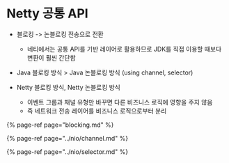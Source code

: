 # Netty 공통 API

* 블로킹 -&gt; 논블로킹 전송으로 전환
  * 네티에서는 공통 API를 기반 레이어로 활용하므로 JDK를 직접 이용할 때보다 변환이 훨씬 간단함



* Java 블로킹 방식 &gt; Java 논블로킹 방식 \(using channel, selector\)
* Netty 블로킹 방식, Netty 논블로킹 방식
  * 이벤트 그룹과 채널 유형만 바꾸면 다른 비즈니스 로직에 영향을 주지 않음
  * 즉 네트워크 전송 레이어를 비즈니스 로직으로부터 분리

{% page-ref page="blocking.md" %}

{% page-ref page="../nio/channel.md" %}

{% page-ref page="../nio/selector.md" %}



